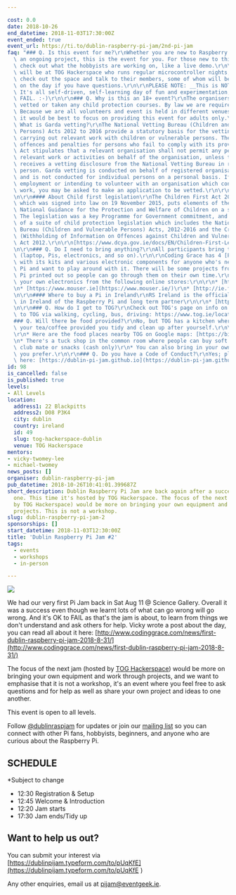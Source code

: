 ```yaml
---

cost: 0.0
date: 2018-10-26
end_datetime: 2018-11-03T17:30:00Z
event_ended: true
event_url: https://ti.to/dublin-raspberry-pi-jam/2nd-pi-jam
faq: "### Q. Is this event for me?\r\nWhether you are new to Raspberry Pi or have\
  \ an ongoing project, this is the event for you. For those new to this, you can\
  \ check out what the hobbyists are working on, like a live demo.\r\n\r\nAnd you\
  \ will be at TOG Hackerspace who runs regular microcontroller nights, so you can\
  \ check out the space and talk to their members, some of whom will be helping out\
  \ on the day if you have questions.\r\n\r\nPLEASE NOTE: __This is NOT a workshop.__\
  \ It's all self-driven, self-learning day of fun and experimentation, it's ok to\
  \ FAIL. :-)\r\n\r\n### Q. Why is this an 18+ event?\r\nThe organisers are not Garda\
  \ vetted or taken any child protection courses. By law we are required to have both.\
  \ Because we are all volunteers and event is held in different venues, we decided\
  \ it would be best to focus on providing this event for adults only.\r\n\r\n####\
  \ What is Garda vetting?\r\nThe National Vetting Bureau (Children and Vulnerable\
  \ Persons) Acts 2012 to 2016 provide a statutory basis for the vetting of persons\
  \ carrying out relevant work with children or vulnerable persons. The Act also creates\
  \ offences and penalties for persons who fail to comply with its provisions. The\
  \ Act stipulates that a relevant organisation shall not permit any person to undertake\
  \ relevant work or activities on behalf of the organisation, unless the organisation\
  \ receives a vetting disclosure from the National Vetting Bureau in respect of that\
  \ person. Garda vetting is conducted on behalf of registered organisations only\
  \ and is not conducted for individual persons on a personal basis. If you are seeking\
  \ employment or intending to volunteer with an organisation which conducts relevant\
  \ work, you may be asked to make an application to be vetted.\r\n\r\n[https://vetting.garda.ie/](https://vetting.garda.ie/)\r\
  \n\r\n#### About Child first legislation\r\nThe Children First Act 2015 (the Act),\
  \ which was signed into law on 19 November 2015, puts elements of the Children First:\
  \ National Guidance for the Protection and Welfare of Children on a statutory footing.\
  \ The legislation was a key Programme for Government commitment, and forms part\
  \ of a suite of child protection legislation which includes the National Vetting\
  \ Bureau (Children and Vulnerable Persons) Acts, 2012-2016 and the Criminal Justice\
  \ (Withholding of Information on Offences against Children and Vulnerable Persons)\
  \ Act 2012.\r\n\r\n[https://www.dcya.gov.ie/docs/EN/Children-First-Legislation/2758.htm](https://www.dcya.gov.ie/docs/EN/Children-First-Legislation/2758.htm)\r\
  \n\r\n### Q. Do I need to bring anything?\r\nAll participants bring their own equipment\
  \ (laptop, Pis, electronics, and so on).\r\n\r\nCoding Grace has 4 [Pi-Tops](https://pi-top.com/products/pi-top/)\
  \ with its kits and various electronic components for anyone who's new to Raspberry\
  \ Pi and want to play around with it. There will be some projects from Raspberry\
  \ Pi printed out so people can go through them on their own time.\r\n\r\nYou order\
  \ your own electronics from the following online stores:\r\n\r\n* [https://pimoroni.com](https://pimoroni.com/)\r\
  \n* [https://www.mouser.ie](https://www.mouser.ie/)\r\n* [http://ie.farnell.com/buy-raspberry-pi](http://ie.farnell.com/buy-raspberry-pi)\r\
  \n\r\n#### Where to buy a Pi in Ireland\r\nRS Ireland is the official distributor\
  \ in Ireland of the Raspberry Pi and long term partner\r\n\r\n* [https://ie.rs-online.com/web/p/processor-microcontroller-development-kits/1373331/](https://ie.rs-online.com/web/p/processor-microcontroller-development-kits/1373331/)\r\
  \n\r\n### Q. How do I get to TOG?\r\nCheck out TOG's page on info on how to get\
  \ to TOG via walking, cycling, bus, driving: https://www.tog.ie/location/\r\n\r\n\
  ### Q. Will there be food provided?\r\nNo, but TOG has a kitchen where you can make\
  \ your tea/coffee provided you tidy and clean up after yourself.\r\n\r\nAlso:\r\n\
  \r\n* Here are the food places nearby TOG on Google maps: [https://bit.ly/2Q6i0b6](https://bit.ly/2Q6i0b6)\r\
  \n* There's a tuck shop in the common room where people can buy soft drinks including\
  \ club mate or snacks (cash only)\r\n* You can also bring in your own drinks if\
  \ you prefer.\r\n\r\n### Q. Do you have a Code of Conduct?\r\nYes; please find it\
  \ here: [https://dublin-pi-jam.github.io](https://dublin-pi-jam.github.io/)"
id: 98
is_cancelled: false
is_published: true
levels:
- All Levels
location:
  address1: 22 Blackpitts
  address2: D08 P3K4
  city: dublin
  country: ireland
  id: 49
  slug: tog-hackerspace-dublin
  venue: TOG Hackerspace
mentors:
- vicky-twomey-lee
- michael-twomey
news_posts: []
organiser: dublin-raspberry-pi-jam
pub_datetime: 2018-10-26T10:41:01.399687Z
short_description: Dublin Raspberry Pi Jam are back again after a successful first
  one. This time it's hosted by TOG Hackerspace. The focus of the next jam (hosted
  by TOG Hackerspace) would be more on bringing your own equipment and work through
  projects. This is not a workshop.
slug: dublin-raspberry-pi-jam-2
sponsorships: []
start_datetime: 2018-11-03T12:30:00Z
title: 'Dublin Raspberry Pi Jam #2'
tags:
  - events
  - workshops
  - in-person

---
```


<img src="https://d2z6c3c3r6k4bx.cloudfront.net/uploads/event/banner/1070927/3c1e9d74448a7d9deec4a77ad6ccb43b.png" class="img-responsive img-thumbnail"/>

We had our very first Pi Jam back in Sat Aug 11 @ Science Gallery. Overall it was a success even though we learnt lots of what can go wrong will go wrong. And it's OK to FAIL as that's the jam is about, to learn from things we don't understand and ask others for help. Vicky wrote a post about the day, you can read all about it here: [http://www.codinggrace.com/news/first-dublin-raspberry-pi-jam-2018-8-31/](http://www.codinggrace.com/news/first-dublin-raspberry-pi-jam-2018-8-31/)

The focus of the next jam (hosted by [TOG Hackerspace](https://www.tog.ie/)) would be more on bringing your own equipment and work through projects, and we want to emphasise that it is not a workshop, it's an event where you feel free to ask questions and for help as well as share your own project and ideas to one another.

This event is open to all levels.

Follow [@dublinraspjam](https://twitter.com/dublinraspjam) for updates or join our [mailing list](https://groups.google.com/forum/#!forum/dublin-raspberry-pi-jam) so you can connect with other Pi fans, hobbyists, beginners, and anyone who are curious about the Raspberry Pi.

## SCHEDULE
*Subject to change

* 12:30 Registration & Setup
* 12:45 Welcome & Introduction
* 12:20 Jam starts
* 17:30 Jam ends/Tidy up

## Want to help us out?
You can submit your interest via [https://dublinpijam.typeform.com/to/pUqKfE](https://dublinpijam.typeform.com/to/pUqKfE
)

Any other enquiries, email us at <a href="mailto:pijam@eventgeek.ie">pijam@eventgeek.ie</a>.
